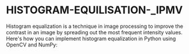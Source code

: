 # HISTOGRAM-EQUILISATION-_IPMV
Histogram equalization is a technique in image processing to improve the contrast in an image by spreading out the most frequent intensity values. Here's how you can implement histogram equalization in Python using OpenCV and NumPy:
